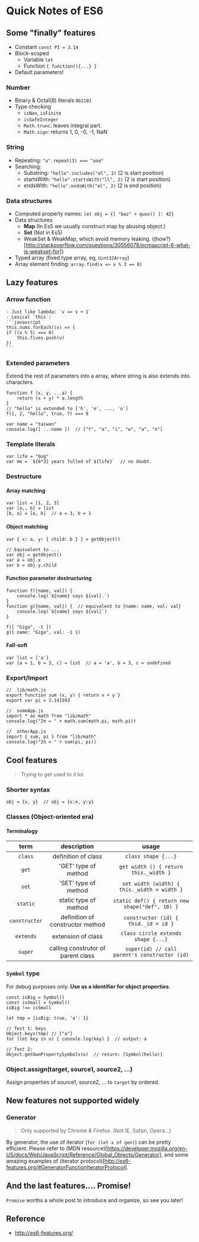 # Quick Notes of ES6

## Some "finally" features

* Constant `const PI = 3.14`
* Block-scoped
    - Variable `let`
    - Function `{ function(){...} }`
* Default parameters!

### Number
* Binary & Octal(8) literals `0b1101`
* Type checking
    - `isNan`, `isFinite`
    - `isSafeInteger`
    - `Math.trunc`: leaves integral part.
    - `Math.sign`: returns 1, 0, -0, -1, NaN

### String
* Repeating: `"a".repeat(3) === "aaa"`
* Searching: 
    - Substring: `"hello".includes("el", 2)` (2 is start position)
    - startsWith: `"hello".startsWith("ll", 2)` (2 is start position)
    - endsWith: `"hello".endsWith("el", 2)` (2 is end position)

### Data structures
* Computed property names: `let obj = {[ "baz" + quux() ]: 42}`
* Data structures
    - **Map** (In Es5 we usually construct map by abusing object.)
    - **Set** (Not in Es5)
    - WeakSet & WeakMap, which avoid memory leaking. ((how?)[http://stackoverflow.com/questions/30556078/ecmascript-6-what-is-weakset-for])
* Typed array (fixed type array, eg, `Uint32Array`)
* Array element finding: `array.find(x => x % 3 == 0)`


## Lazy features

### Arrow function 
    - Just like lambda: `v => v + 1`
    - Lexical `this`:
    ```javascript
    this.nums.forEach((v) => {
    if ((v % 5) === 0)
        this.fives.push(v)
    })
    ```

### Extended parameters

Extend the rest of parameters into a array, where string is also extends into characters.
```
function f (x, y, ...a) {
    return (x + y) * a.length
}
// "hello" is extended to ['h', 'e', ..., 'o']
f(1, 2, "hello", true, 7) === 9
```

```
var name = "taiwan"
console.log([ ...name ])  // ["t", "a", "i", "w", "a", "n"]
```

### Template literals

```
var life = "bug"
var me = `${6*3} years fulled of ${life}`  // no doubt.
```

### Destructure

#### Array matching
```
var list = [1, 2, 3]
var [a,, b] = list
[b, a] = [a, b]  // a = 3, b = 1
```

#### Object matching
```
var { x: a, y: { child: b } } = getObject()

// Equivalent to ...
var obj = getObject()
var a = obj.x
var b = obj.y.child
```

#### Function parameter destructuring
```
function f([name, val]) {
    console.log(`${name} says ${val}.`)
}
function g({name, val}) {  // equivalent to {name: name, val: val}
    console.log(`${name} says ${val}`)
}

f([ "Giga", -1 ])
g({ name: "Giga", val: -1 })
```

#### Fall-soft
```
var list = ['a']
var [a = 1, b = 3, c] = list  // a = 'a', b = 3, c = undefined
```

### Export/Import
```
//  lib/math.js
export function sum (x, y) { return x + y }
export var pi = 3.141593

//  someApp.js
import * as math from "lib/math"
console.log("2π = " + math.sum(math.pi, math.pi))

//  otherApp.js
import { sum, pi } from "lib/math"
console.log("2π = " + sum(pi, pi))
```

## Cool features
> Trying to get used to it lol.

### Shorter syntax
```
obj = {x, y}  // obj = {x:x, y:y}
```

### Classes (Object-oriented era)

#### Terminalogy

|term|description|usage|
|:--:|:--:|:--:| 
|`class`| definition of class | `class shape {...}` |
|`get`| 'GET' type of method | `get width () { return this._width }` |
|`set`| 'SET' type of method | `set width (width) { this._width = width }`|
|`static`| static type of method | `static def() { return new shape("def", 10) }`|
|`constructor`| definition of constructor method | `constructor (id) { thid._id = id }`|
|`extends`| extension of class | `class circle extends shape {...}`|
|`super`| calling construtor of parent class | `super(id) // call parent's constructor (id)` |

### `Symbol` type
For debug purposes only. **Use as a identifier for object properties.**
```
const isBig = Symbol()
const isSmall = Symbol()
isBig !== isSmall

let tmp = {isBig: true, 'a': 1}

// Test 1: keys
Object.keys(tmp) // ["a"]
for (let key in o) { console.log(key) }  // output: a

// Test 2:
Object.getOwnPropertySymbols(o)  // return: [Symbol(hello)]
```

### Object.assign(target, source1, source2, ...)
Assign properties of source1, source2, ... to `target` by ordered.

## New features not supported widely

### Generator

> Only supported by Chrome & Firefox. (Not IE, Safari, Opera...)

By generator, the use of iterator (`for (let x of gen)`) can be pretty efficient.
Please refer to (MDN resource)[https://developer.mozilla.org/en-US/docs/Web/JavaScript/Reference/Global_Objects/Generator], and some amazing examples of (iterator protocol)[http://es6-features.org/#GeneratorFunctionIteratorProtocol].

## And the last features.... Promise!
`Promise` worths a whole post to introduce and organize, so see you later!

## Reference
* http://es6-features.org/